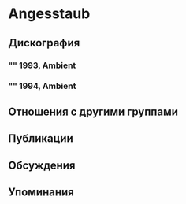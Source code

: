 # Angesstaub



## Дискография

### "" 1993, Ambient



### "" 1994, Ambient




## Отношения с другими группами


## Публикации


## Обсуждения


## Упоминания

